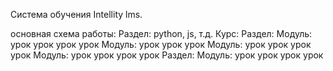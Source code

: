 Система обучения Intellity lms. 

основная схема работы:
Раздел: python, js, т.д.
Курс:
    Раздел:
        Модуль:
            урок
            урок
            урок
            урок
        Модуль:
            урок
            урок
            урок
        Модуль:
            урок
            урок
            урок
            урок
        Модуль:
            урок
            урок
            урок
            урок
    Раздел:
        Модуль:
            урок
            урок
            урок
            урок

